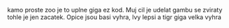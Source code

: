 kamo proste zoo je to uplne giga ez kod. Muj cil je udelat gambu se zviraty tohle je jen zacatek. Opice jsou basi vyhra, lvy lepsi a tigr giga velka vyhra
